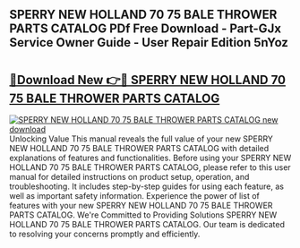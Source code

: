 ## SPERRY NEW HOLLAND 70 75 BALE THROWER PARTS CATALOG PDf Free Download - Part-GJx Service Owner Guide - User Repair Edition 5nYoz

# <h2><a href="http://bc67983.oget.top/?id=SPERRY+NEW+HOLLAND+70+75+BALE+THROWER+PARTS+CATALOG">🔗Download New 👉🔴 SPERRY NEW HOLLAND 70 75 BALE THROWER PARTS CATALOG</a></h2>

[![SPERRY NEW HOLLAND 70 75 BALE THROWER PARTS CATALOG new download](https://i.imgur.com/5g1atiW.png)](http://bc67983.oget.top/?id=SPERRY+NEW+HOLLAND+70+75+BALE+THROWER+PARTS+CATALOG)
Unlocking Value This manual reveals the full value of your new SPERRY NEW HOLLAND 70 75 BALE THROWER PARTS CATALOG with detailed explanations of features and functionalities. Before using your SPERRY NEW HOLLAND 70 75 BALE THROWER PARTS CATALOG, please refer to this user manual for detailed instructions on product setup, operation, and troubleshooting. It includes step-by-step guides for using each feature, as well as important safety information. Experience the power of list of features with your new SPERRY NEW HOLLAND 70 75 BALE THROWER PARTS CATALOG. We're Committed to Providing Solutions SPERRY NEW HOLLAND 70 75 BALE THROWER PARTS CATALOG. Our team is dedicated to resolving your concerns promptly and efficiently.
